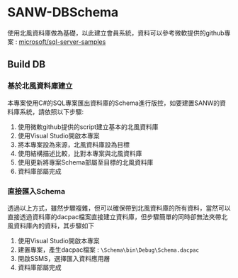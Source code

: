 # SANW-DBSchema
使用北風資料庫做為基礎，以此建立會員系統，資料可以參考微軟提供的github專案 : [microsoft/sql-server-samples](https://github.com/Microsoft/sql-server-samples/tree/master/samples/databases/northwind-pubs)

## Build DB
### 基於北風資料庫建立
本專案使用C#的SQL專案匯出資料庫的Schema進行版控，如要建置SANW的資料庫系統，請依照以下步驟:
1. 使用微軟github提供的script建立基本的北風資料庫
2. 使用Visual Studio開啟本專案
3. 將本專案設為來源，北風資料庫設為目標
4. 使用結構描述比較，比對本專案與北風資料庫
5. 使用更新將專案Schema部屬至目標的北風資料庫
6. 資料庫部屬完成

### 直接匯入Schema
透過以上方式，雖然步驟複雜，但可以確保帶到北風資料庫的所有資料，當然可以直接透過資料庫的dacpac檔案直接建立資料庫，但步驟簡單的同時卻無法夾帶北風資料庫內的資料，其步驟如下
1. 使用Visual Studio開啟本專案
2. 建置專案，產生dacpac檔案 : `\Schema\bin\Debug\Schema.dacpac`
3. 開啟SSMS，選擇匯入資料應用層
4. 資料庫部屬完成